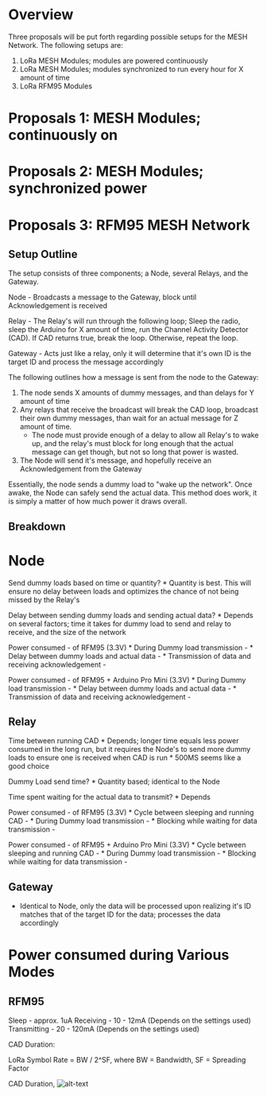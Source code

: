 # Overview
Three proposals will be put forth regarding possible setups for the MESH Network. The following setups are:
1. LoRa MESH Modules; modules are powered continuously
2. LoRa MESH Modules; modules synchronized to run every hour for X amount of time
3. LoRa RFM95 Modules


# Proposals 1: MESH Modules; continuously on


# Proposals 2: MESH Modules; synchronized power


# Proposals 3: RFM95 MESH Network

## Setup Outline

The setup consists of three components; a Node, several Relays, and the Gateway. 

Node - Broadcasts a message to the Gateway, block until Acknowledgement is received

Relay - The Relay's will run through the following loop; Sleep the radio, sleep the Arduino for X amount of time, run the Channel Activity Detector (CAD). If CAD returns true, break the loop. Otherwise, repeat the loop.

Gateway - Acts just like a relay, only it will determine that it's own ID is the target ID and process the message accordingly

The following outlines how a message is sent from the node to the Gateway:
1. The node sends X amounts of dummy messages, and than delays for Y amount of time
2. Any relays that receive the broadcast will break the CAD loop, broadcast their own dummy messages, than wait for an actual message for Z amount of time.
	* The node must provide enough of a delay to allow all Relay's to wake up, and the relay's must block for long enough that the actual message can get though, but not so long that power is wasted.
3. The Node will send it's message, and hopefully receive an Acknowledgement from the Gateway


Essentially, the node sends a dummy load to "wake up the network". Once awake, the Node can safely send the actual data. This method does work, it is simply a matter of how much power it draws overall.

## Breakdown

# Node

Send dummy loads based on time or quantity?
	* Quantity is best. This will ensure no delay between loads and optimizes the chance of not being missed by the Relay's

Delay between sending dummy loads and sending actual data?
	* Depends on several factors; time it takes for dummy load to send and relay to receive, and the size of the network

Power consumed - of RFM95 (3.3V)
	* During Dummy load transmission - 
	* Delay between dummy loads and actual data - 
	* Transmission of data and receiving acknowledgement - 

Power consumed - of RFM95 + Arduino Pro Mini (3.3V)
	* During Dummy load transmission - 
	* Delay between dummy loads and actual data - 
	* Transmission of data and receiving acknowledgement - 

## Relay

Time between running CAD
	* Depends; longer time equals less power consumed in the long run, but it requires the Node's to send more dummy loads to ensure one is received when CAD is run
	* 500MS seems like a good choice

Dummy Load send time?
	* Quantity based; identical to the Node


Time spent waiting for the actual data to transmit?
	* Depends

Power consumed - of RFM95 (3.3V)
	* Cycle between sleeping and running CAD - 
	* During Dummy load transmission - 
	* Blocking while waiting for data transmission - 

Power consumed - of RFM95 + Arduino Pro Mini (3.3V)
	* Cycle between sleeping and running CAD - 
	* During Dummy load transmission - 
	* Blocking while waiting for data transmission - 


## Gateway
* Identical to Node, only the data will be processed upon realizing it's ID matches that of the target ID for the data; processes the data accordingly

# Power consumed during Various Modes

## RFM95

Sleep - approx. 1uA
Receiving - 10 - 12mA (Depends on the settings used)
Transmitting - 20 - 120mA (Depends on the settings used)

CAD Duration:

LoRa Symbol Rate = BW / 2^SF, where BW = Bandwidth, SF = Spreading Factor

CAD Duration,
![alt-text][CAD as a Function of SF]





[CAD as a Function of SF]: https://ibb.co/18mXZCy